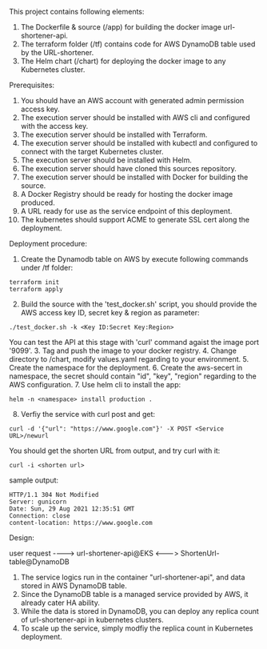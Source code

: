 This project contains following elements:   
1. The Dockerfile & source (/app) for building the docker image url-shortener-api.  
2. The terraform folder (/tf) contains code for AWS DynamoDB table used by the URL-shortener.  
3. The Helm chart (/chart) for deploying the docker image to any Kubernetes cluster.  

Prerequisites:  
1. You should have an AWS account with generated admin permission access key.  
2. The execution server should be installed with AWS cli and configured with the access key.  
3. The execution server should be installed with Terraform.  
4. The execution server should be installed with kubectl and configured to connect with the target Kubernetes cluster.  
5. The execution server should be installed with Helm.  
6. The execution server should have cloned this sources repository.  
7. The execution server should be installed with Docker for building the source.
8. A Docker Registry should be ready for hosting the docker image produced.
9. A URL ready for use as the service endpoint of this deployment.
10. The kubernetes should support ACME to generate SSL cert along the deployment.

Deployment procedure:  
1. Create the Dynamodb table on AWS by execute following commands under /tf folder:  
```
terraform init
terraform apply
```
2. Build the source with the 'test_docker.sh' script, you should provide the AWS access key ID, secret key & region as parameter:  
```
./test_docker.sh -k <Key ID:Secret Key:Region>
```
You can test the API at this stage with 'curl' command agaist the image port '9099'.
3. Tag and push the image to your docker registry.
4. Change directory to /chart, modify values.yaml regarding to your environment.
5. Create the namespace for the deployment.
6. Create the aws-secert in namespace, the secret should contain "id", "key", "region" regarding to the AWS configuration.
7. Use helm cli to install the app:
```
helm -n <namespace> install production .
```
8. Verfiy the service with curl post and get:
```
curl -d '{"url": "https://www.google.com"}' -X POST <Service URL>/newurl
```
You should get the shorten URL from output, and try curl with it:
```
curl -i <shorten url>
```
sample output:
```
HTTP/1.1 304 Not Modified
Server: gunicorn
Date: Sun, 29 Aug 2021 12:35:51 GMT
Connection: close
content-location: https://www.google.com
```

Design:

user request ----> url-shortener-api@EKS <---> ShortenUrl-table@DynamoDB

1. The service logics run in the container "url-shortener-api", and data stored in AWS DynamoDB table. 
2. Since the DynamoDB table is a managed service provided by AWS, it already cater HA ability.
3. While the data is stored in DynamoDB, you can deploy any replica count of url-shortener-api in kubernetes clusters.
4. To scale up the service, simply modfiy the replica count in Kubernetes deployment.

